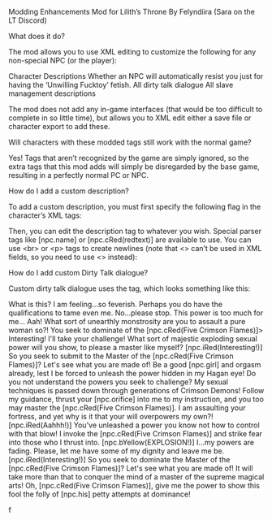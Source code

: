Modding Enhancements Mod for Lilith’s Throne
By Felyndiira (Sara on the LT Discord)


What does it do?

The mod allows you to use XML editing to customize the following for any non-special NPC (or the player):

Character Descriptions
Whether an NPC will automatically resist you just for having the ‘Unwilling Fucktoy’ fetish.
All dirty talk dialogue
All slave management descriptions

The mod does not add any in-game interfaces (that would be too difficult to complete in so little time), but allows you to XML edit either a save file or character export to add these.

Will characters with these modded tags still work with the normal game?

Yes!  Tags that aren’t recognized by the game are simply ignored, so the extra tags that this mod adds will simply be disregarded by the base game, resulting in a perfectly normal PC or NPC.

How do I add a custom description?

To add a custom description, you must first specify the following flag in the character’s XML tags:

<customDescription value="true"/>

Then, you can edit the description tag to whatever you wish.  Special parser tags like [npc.name] or [npc.cRed(redtext)] are available to use.  You can use &lt;br&gt; or &lt;p&gt; tags to create newlines (note that <> can’t be used in XML fields, so you need to use &lt;&gt; instead):

<description value="[npc.name] is all about the explosions.  Give [npc.her] an explosion a day and she will be happy.&lt;br&gt;&lt;br&gt;This is basically a test character."/>

How do I add custom Dirty Talk dialogue?

Custom dirty talk dialogue uses the <customDialogue> tag, which looks something like this:

 <customDialogue>
        <dialogueSet tag="pened_sub_noresist">
          <htmlContent condition="">What is this?  I am feeling...so feverish.  Perhaps you do have the qualifications to tame even me.</htmlContent>
        </dialogueSet>
        <dialogueSet tag="dirtytalk_sub_resist">
          <htmlContent condition="">No...please stop.  This power is too much for me...</htmlContent>
          <htmlContent condition="">Aah!  What sort of unearthly monstrosity are you to assault a pure woman so?!</htmlContent>
        </dialogueSet>
        <dialogueSet tag="dirtytalk_sub_noresist">
          <htmlContent condition="">You seek to dominate of the [npc.cRed(Five Crimson Flames)]>  Interesting!  I'll take your challenge!</htmlContent>
          <htmlContent condition="">What sort of majestic exploding sexual power will you show, to please a master like myself?</htmlContent>
        </dialogueSet>
        <dialogueSet tag="nopen_dom_all">
          <htmlContent condition="">[npc.iRed(Interesting!)]  So you seek to submit to the Master of the [npc.cRed(Five Crimson Flames)]?  Let's see what you are made of!</htmlContent>
          <htmlContent condition="">Be a good [npc.girl] and orgasm already, lest I be forced to unleash the power hidden in my Hagan eye!</htmlContent>
          <htmlContent condition="">Do you not understand the powers you seek to challenge?  My sexual techniques is passed down through generations of Crimson Demons!</htmlContent>
        </dialogueSet>
        <dialogueSet tag="pened_dom_all">
          <htmlContent condition="">Follow my guidance, thrust your [npc.orifice] into me to my instruction, and you too may master the [npc.cRed(Five Crimson Flames)].</htmlContent>
        </dialogueSet>
        <dialogueSet tag="pening_sub_noresist">
          <htmlContent condition="">I am assaulting your fortress, and yet why is it that your will overpowers my own?!</htmlContent>
        </dialogueSet>
        <dialogueSet tag="pened_all">
          <htmlContent condition="">[npc.iRed(Aahhh!)]  You've unleashed a power you know not how to control with that blow!</htmlContent>
        </dialogueSet>
        <dialogueSet tag="pening_dom_all">
          <htmlContent condition="">I invoke the [npc.cRed(Five Crimson Flames)] and strike fear into those who I thrust into.  [npc.bYellow(EXPLOSION!)]</htmlContent>
        </dialogueSet>
        <dialogueSet tag="pened_sub_resist">
          <htmlContent condition="">I...my powers are fading.  Please, let me have some of my dignity and leave me be.</htmlContent>
        </dialogueSet>
        <dialogueSet tag="nopen_sub_noresist">
          <htmlContent condition="">[npc.iRed(Interesting!)]  So you seek to dominate the Master of the [npc.cRed(Five Crimson Flames)]?  Let's see what you are made of!</htmlContent>
          <htmlContent condition="">It will take more than that to conquer the mind of a master of the supreme magical arts!</htmlContent>
          <htmlContent condition="">Oh, [npc.cRed(Five Crimson Flames)], give me the power to show this fool the folly of [npc.his] petty attempts at dominance!</htmlContent>
        </dialogueSet>
  </customDialogue>

f

